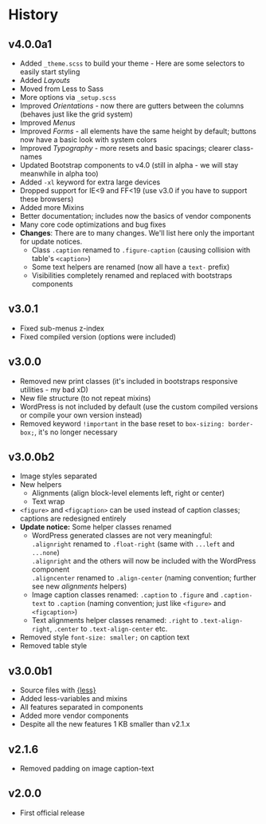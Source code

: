 # History

## v4.0.0a1
 * Added `_theme.scss` to build your theme - Here are some selectors to easily start styling
 * Added _Layouts_
 * Moved from Less to Sass
 * More options via `_setup.scss`
 * Improved _Orientations_ - now there are gutters between the columns (behaves just like the grid system)
 * Improved _Menus_
 * Improved _Forms_ - all elements have the same height by default; buttons now have a basic look with system colors
 * Improved _Typography_ - more resets and basic spacings; clearer class-names
 * Updated Bootstrap components to v4.0 (still in alpha - we will stay meanwhile in alpha too)
 * Added `-xl` keyword for extra large devices
 * Dropped support for IE<9 and FF<19 (use v3.0 if you have to support these browsers)
 * Added more Mixins
 * Better documentation; includes now the basics of vendor components
 * Many core code optimizations and bug fixes
 * __Changes__: There are to many changes. We'll list here only the important for update notices.
   * Class `.caption` renamed to `.figure-caption` (causing collision with table's `<caption>`)
   * Some text helpers are renamed (now all have a `text-` prefix)
   * Visibilities completely renamed and replaced with bootstraps components

## v3.0.1
 * Fixed sub-menus z-index
 * Fixed compiled version (options were included)

## v3.0.0
 * Removed new print classes (it's included in bootstraps responsive utilities - my bad xD)
 * New file structure (to not repeat mixins)
 * WordPress is not included by default (use the custom compiled versions or compile your own version instead)
 * Removed keyword `!important` in the base reset to `box-sizing: border-box;`, it's no longer necessary

## v3.0.0b2
 * Image styles separated 
 * New helpers
   * Alignments (align block-level elements left, right or center)
   * Text wrap
 * `<figure>` and `<figcaption>` can be used instead of caption classes; captions are redesigned entirely
 * __Update notice:__ Some helper classes renamed
   * WordPress generated classes are not very meaningful:<br />
     `.alignright` renamed to `.float-right` (same with `...left` and `...none`)<br />
     `.alignright` and the others will now be included with the WordPress component<br />
     `.aligncenter` renamed to `.align-center` (naming convention; further see new _alignments_ helpers)
   * Image caption classes renamed: `.caption` to `.figure` and `.caption-text` to `.caption` (naming convention; just like `<figure>` and `<figcaption>`)
   * Text alignments helper classes renamed: `.right` to `.text-align-right`, `.center` to `.text-align-center` etc.
 * Removed style `font-size: smaller;` on caption text
 * Removed table style

## v3.0.0b1
 * Source files with [{less}](http://lesscss.org/)
 * Added less-variables and mixins
 * All features separated in components
 * Added more vendor components
 * Despite all the new features 1 KB smaller than v2.1.x
 
## v2.1.6
 * Removed padding on image caption-text
 
## v2.0.0
 * First official release
 